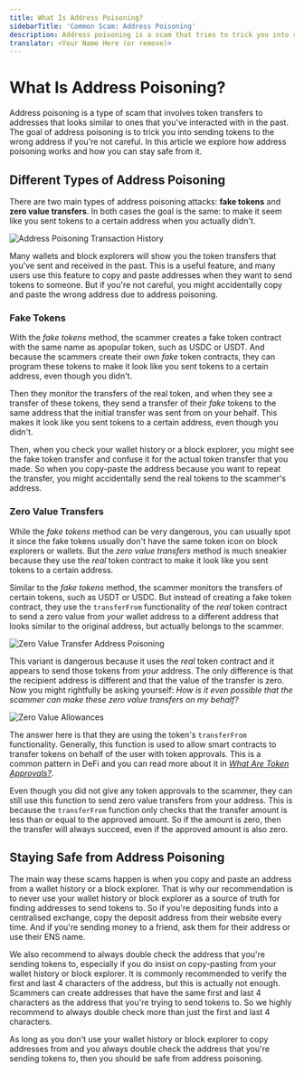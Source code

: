 ```yaml
---
title: What Is Address Poisoning?
sidebarTitle: 'Common Scam: Address Poisoning'
description: Address poisoning is a scam that tries to trick you into sending money to the wrong address. Learn how address poisoning works and how you can stay safe from it.
translator: <Your Name Here (or remove)>
---
```


# What Is Address Poisoning?

Address poisoning is a type of scam that involves token transfers to addresses that looks similar to ones that you've interacted with in the past. The goal of address poisoning is to trick you into sending tokens to the wrong address if you're not careful. In this article we explore how address poisoning works and how you can stay safe from it.

## Different Types of Address Poisoning

There are two main types of address poisoning attacks: **fake tokens** and **zero value transfers**. In both cases the goal is the same: to make it seem like you sent tokens to a certain address when you actually didn't.

![Address Poisoning Transaction History](/assets/images/learn/security/what-is-address-poisoning/transaction-history.jpg)

Many wallets and block explorers will show you the token transfers that you've sent and received in the past. This is a useful feature, and many users use this feature to copy and paste addresses when they want to send tokens to someone. But if you're not careful, you might accidentally copy and paste the wrong address due to address poisoning.

### Fake Tokens

With the _fake tokens_ method, the scammer creates a fake token contract with the same name as apopular token, such as USDC or USDT. And because the scammers create their own _fake_ token contracts, they can program these tokens to make it look like you sent tokens to a certain address, even though you didn't.

Then they monitor the transfers of the real token, and when they see a transfer of these tokens, they send a transfer of their _fake_ tokens to the same address that the initial transfer was sent from on your behalf. This makes it look like you sent tokens to a certain address, even though you didn't.

Then, when you check your wallet history or a block explorer, you might see the fake token transfer and confuse it for the actual token transfer that you made. So when you copy-paste the address because you want to repeat the transfer, you might accidentally send the real tokens to the scammer's address.

### Zero Value Transfers

While the _fake tokens_ method can be very dangerous, you can usually spot it since the fake tokens usually don't have the same token icon on block explorers or wallets. But the _zero value transfers_ method is much sneakier because they use the _real_ token contract to make it look like you sent tokens to a certain address.

Similar to the _fake tokens_ method, the scammer monitors the transfers of certain tokens, such as USDT or USDC. But instead of creating a fake token contract, they use the `transferFrom` functionality of the _real_ token contract to send a zero value from _your_ wallet address to a different address that looks similar to the original address, but actually belongs to the scammer.

![Zero Value Transfer Address Poisoning](/assets/images/learn/security/what-is-address-poisoning/zero-transfer.jpg)

This variant is dangerous because it uses the _real_ token contract and it appears to send those tokens from _your_ address. The only difference is that the recipient address is different and that the value of the transfer is zero. Now you might rightfully be asking yourself: _How is it even possible that the scammer can make these zero value transfers on my behalf?_

![Zero Value Allowances](/assets/images/learn/security/what-is-address-poisoning/zero-transfer-allowances.jpg)

The answer here is that they are using the token's `transferFrom` functionality. Generally, this function is used to allow smart contracts to transfer tokens on behalf of the user with token approvals. This is a common pattern in DeFi and you can read more about it in _[What Are Token Approvals?](/learn/approvals/what-are-token-approvals)_.

Even though you did not give any token approvals to the scammer, they can still use this function to send zero value transfers from your address. This is because the `transferFrom` function only checks that the transfer amount is less than or equal to the approved amount. So if the amount is zero, then the transfer will always succeed, even if the approved amount is also zero.

## Staying Safe from Address Poisoning

The main way these scams happen is when you copy and paste an address from a wallet history or a block explorer. That is why our recommendation is to never use your wallet history or block explorer as a source of truth for finding addresses to send tokens to. So if you're depositing funds into a centralised exchange, copy the deposit address from their website every time. And if you're sending money to a friend, ask them for their address or use their ENS name.

We also recommend to always double check the address that you're sending tokens to, especially if you do insist on copy-pasting from your wallet history or block explorer. It is commonly recommended to verify the first and last 4 characters of the address, but this is actually not enough. Scammers can create addresses that have the same first and last 4 characters as the address that you're trying to send tokens to. So we highly recommend to always double check more than just the first and last 4 characters.

As long as you don't use your wallet history or block explorer to copy addresses from and you always double check the address that you're sending tokens to, then you should be safe from address poisoning.
